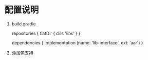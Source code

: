 # 配置说明

1. build.gradle


    repositories {
        flatDir {
            dirs 'libs'
        }
    }

    dependencies {
        implementation (name: 'lib-interface', ext: 'aar')
    }

2. 添加包支持

